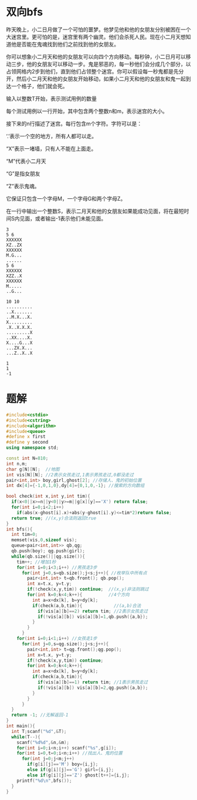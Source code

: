 # 双向bfs

 昨天晚上，小二日月做了一个可怕的噩梦。他梦见他和他的女朋友分别被困在一个大迷宫里。更可怕的是，迷宫里有两个幽灵。他们会杀死人民。现在小二月天想知道他是否能在鬼魂找到他们之前找到他的女朋友。 

 你可以想象小二月天和他的女朋友可以向四个方向移动。每秒钟，小二日月可以移动三步，他的女朋友可以移动一步。鬼是邪恶的，每一秒他们会分成几个部分，以占领网格内2步到他们，直到他们占领整个迷宫。你可以假设每一秒鬼都是先分开，然后小二月天和他的女朋友开始移动，如果小二月天和他的女朋友和鬼一起到达一个格子，他们就会死。 

 输入以整数T开始，表示测试用例的数量 

 每个测试用例以一行开始，其中包含两个整数n和m，表示迷宫的大小。 

 接下来的n行描述了迷宫。每行包含m个字符。字符可以是： 

 ‘.’表示一个空的地方，所有人都可以走。 

 “X”表示一堵墙，只有人不能在上面走。 

 “M”代表小二月天 

 “G”是指女朋友 

  “Z”表示鬼魂。 

 它保证只包含一个字母M，一个字母G和两个字母Z。 

 在一行中输出一个整数S，表示二月天和他的女朋友如果能成功见面，将在最短时间S内见面，或者输出-1表示他们未能见面。 

```
3
5 6
XXXXXX
XZ..ZX
XXXXXX
M.G...
......
5 6
XXXXXX
XZZ..X
XXXXXX
M.....
..G...

10 10
..........
..X.......
..M.X...X.
X.........
.X..X.X.X.
.........X
..XX....X.
X....G...X
...ZX.X...
...Z..X..X
```

```
1
1
-1
```

# 题解

```c++
#include<cstdio>
#include<cstring>
#include<algorithm>
#include<queue>
#define x first
#define y second
using namespace std;

const int N=810;
int n,m;
char g[N][N];  //地图
int vis[N][N]; //2表示女孩走过,1表示男孩走过,0都没走过
pair<int,int> boy,girl,ghost[2]; //存储人、鬼的初始位置
int dx[4]={-1,0,1,0},dy[4]={0,1,0,-1}; //搜索的方向数组

bool check(int x,int y,int tim){
  if(x<0||x>=n||y<0||y>=m||g[x][y]=='X') return false;
  for(int i=0;i<2;i++)
    if(abs(x-ghost[i].x)+abs(y-ghost[i].y)<=tim*2)return false;
  return true; //(x,y)合法则返回true
}
int bfs(){
  int tim=0;
  memset(vis,0,sizeof vis);
  queue<pair<int,int>> qb,qg;
  qb.push(boy); qg.push(girl);
  while(qb.size()||qg.size()){
    tim++; //增加1秒
    for(int i=0;i<3;i++) //男孩走3步
      for(int j=0,s=qb.size();j<s;j++){ //枚举队中所有点
        pair<int,int> t=qb.front(); qb.pop();
        int x=t.x, y=t.y;
        if(!check(x,y,tim)) continue;  //(x,y)非法则跳过
        for(int k=0;k<4;k++){          //4个方向
          int a=x+dx[k], b=y+dy[k];
          if(check(a,b,tim)){            //(a,b)合法
            if(vis[a][b]==2) return tim; //2表示女孩走过
            if(!vis[a][b]) vis[a][b]=1,qb.push({a,b});
          }
        }
      }
    for(int i=0;i<1;i++) //女孩走1步
      for(int j=0,s=qg.size();j<s;j++){
        pair<int,int> t=qg.front();qg.pop();
        int x=t.x, y=t.y;
        if(!check(x,y,tim)) continue;
        for(int k=0;k<4;k++){
          int a=x+dx[k], b=y+dy[k];
          if(check(a,b,tim)){
            if(vis[a][b]==1) return tim; //1表示男孩走过
            if(!vis[a][b]) vis[a][b]=2,qg.push({a,b});
          }
        }
      }
  }
  return -1; //无解返回-1
}
int main(){
  int T;scanf("%d",&T);
  while(T--){
    scanf("%d%d",&n,&m);
    for(int i=0;i<n;i++) scanf("%s",g[i]);
    for(int i=0,t=0;i<n;i++) //找出人、鬼的位置
      for(int j=0;j<m;j++)
        if(g[i][j]=='M') boy={i,j};
        else if(g[i][j]=='G') girl={i,j};
        else if(g[i][j]=='Z') ghost[t++]={i,j};    
    printf("%d\n",bfs());
  }
}
```

